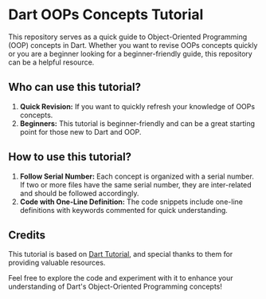 # Dart OOPs Concepts Tutorial

This repository serves as a quick guide to Object-Oriented Programming (OOP) concepts in Dart. Whether you want to revise OOPs concepts quickly or you are a beginner looking for a beginner-friendly guide, this repository can be a helpful resource.

## Who can use this tutorial?

1. **Quick Revision:** If you want to quickly refresh your knowledge of OOPs concepts.
2. **Beginners:** This tutorial is beginner-friendly and can be a great starting point for those new to Dart and OOP.

## How to use this tutorial?

1. **Follow Serial Number:** Each concept is organized with a serial number. If two or more files have the same serial number, they are inter-related and should be followed accordingly.
2. **Code with One-Line Definition:** The code snippets include one-line definitions with keywords commented for quick understanding.

## Credits

This tutorial is based on [Dart Tutorial](https://dart-tutorial.com/), and special thanks to them for providing valuable resources.

Feel free to explore the code and experiment with it to enhance your understanding of Dart's Object-Oriented Programming concepts!
